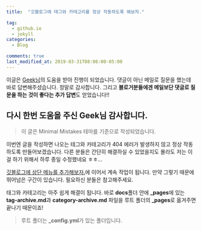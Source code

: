 ```yaml
---
title:  "깃블로그에 태그와 카테고리를 정상 작동하도록 해보자."

tag:
  - github.io
  - jekyll
categories:
  - Blog

comments: true
last_modified_at: 2019-03-31T08:06:00-05:00
---
```

이글은 [Geek님](https://geeksvoyage.com/)의 도움을 받아 진행이 되었습니다. 댓글이 아닌 메일로 질문을 했는데 바로 답변해주셨습니다. 정말로 감사합니다. 그리고 **블로거분들에겐 메일보단 댓글로 질문을 하는 것이 좋다는 추가 답변**도 얻었습니다!!

다시 한번 도움을 주신 Geek님 감사합니다.
---
> 이 글은 Minimal Mistakes 테마를 기준으로 작성되었습니다.  
  
이번엔 글을 작성하면 나오는 테그와 카테고리가 404 에러가 발생하지 않고 정상 작동하도록 만들어보겠습니다. 다른 분들은 간단히 해결하실 수 있었을지도 몰라도 저는 이걸 하기 위해서 하루 종일 수정했네요 ㅎㅎ...  

[깃블로그에 상단 메뉴를 추가해보자.](https://xinfolab.github.io/blog/blog-maker-2/)에 이어서 계속 작업이 됩니다. 만약 그렇기 때문에 뛰어넘은 구간이 있습니다. 필요하신 분들은 참고해주세요.  
 
태그와 카테고리는 아주 쉽게 해결이 됩니다. 바로 **docs**폴더 안에 **_pages**에 있는 **tag-archive.md**과 **category-archive.md** 파일을 루트 폴더의 **_pages**로 옮겨주면 끝나기 때문이죠! 

> 루트 폴더는 **_config.yml**가 있는 폴더입니다.